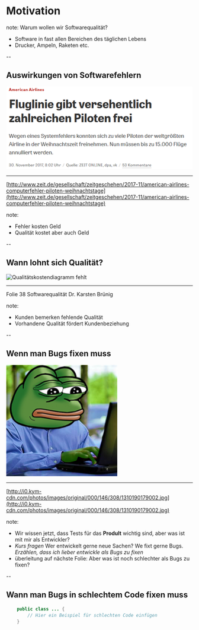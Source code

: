 # Motivation

note: 
Warum wollen wir Softwarequalität?
- Software in fast allen Bereichen des täglichen Lebens
- Drucker, Ampeln, Raketen etc.

-- 

## Auswirkungen von Softwarefehlern

![This image doesnt work](../img/american-airlines-fail.PNG)<!-- .element: height="300px" -->

***
[http://www.zeit.de/gesellschaft/zeitgeschehen/2017-11/american-airlines-computerfehler-piloten-weihnachtstage](http://www.zeit.de/gesellschaft/zeitgeschehen/2017-11/american-airlines-computerfehler-piloten-weihnachtstage)<!-- .element: style="font-size: 25px" -->

note:
- Fehler kosten Geld
- Qualität kostet aber auch Geld

-- 

## Wann lohnt sich Qualität?

![Qualitätskostendiagramm fehlt](../img/qualität-kosten.PNG)

***
Folie 38 Softwarequalität Dr. Karsten Brünig<!-- .element: style="font-size=25px"-->

note:
- Kunden bemerken fehlende Qualität
- Vorhandene Qualität fördert Kundenbeziehung

-- 

## Wenn man Bugs fixen muss

![Sad pepe](../img/sad-pepe.JPG)

***

[http://i0.kym-cdn.com/photos/images/original/000/146/308/1310190179002.jpg](http://i0.kym-cdn.com/photos/images/original/000/146/308/1310190179002.jpg)<!-- .element: style="font-size: 25px" -->

note: 
- Wir wissen jetzt, dass Tests für das **Prodult** wichtig sind, aber was ist mit mir als Entwickler?
- *Kurs fragen* Wer entwickelt gerne neue Sachen? We fixt gerne Bugs. *Erzählen, dass ich lieber entwickle als Bugs zu fixen*
- überleitung auf nächste Folie: Aber was ist noch schlechter als Bugs zu fixen?

--

## Wann man Bugs in schlechtem Code fixen muss

``` java
    public class ... {
        // Hier ein Beispiel für schlechten Code einfügen
    }
```
